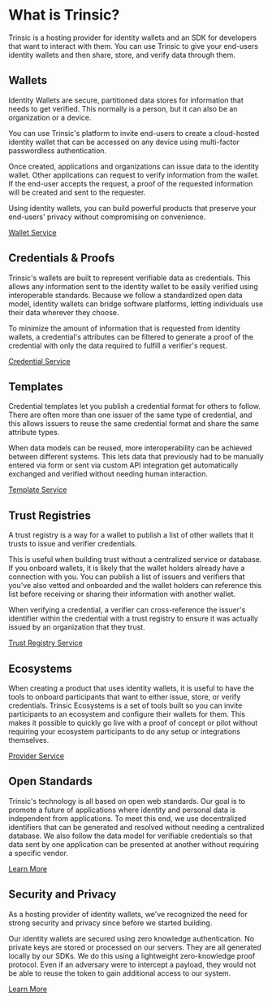 # What is Trinsic?

Trinsic is a hosting provider for identity wallets and an SDK for developers that want to interact with them.
You can use Trinsic to give your end-users identity wallets and then share, store, and verify data through them.

## Wallets
Identity Wallets are secure, partitioned data stores for information that needs to get verified. This normally is a person, but it can also be an organization or a device. 

You can use Trinsic's platform to invite end-users to create a cloud-hosted identity wallet that can be accessed on any device using multi-factor passwordless authentication. 

Once created, applications and organizations can issue data to the identity wallet. Other applications can request to verify information from the wallet. If the end-user accepts the request, a proof of the requested information will be created and sent to the requester. 

Using identity wallets, you can build powerful products that preserve your end-users' privacy without compromising on convenience.

[Wallet Service](../../../reference/services/wallet-service/)
## Credentials & Proofs
Trinsic's wallets are built to represent verifiable data as credentials. This allows any information sent to the identity wallet to be easily verified using interoperable standards. Because we follow a standardized open data model, identity wallets can bridge software platforms, letting individuals use their data wherever they choose. 

To minimize the amount of information that is requested from identity wallets, a credential's attributes can be filtered to generate a proof of the credential with only the data required to fulfill a verifier's request.

[Credential Service](../../../reference/services/credential-service/)
## Templates
Credential templates let you publish a credential format for others to follow. There are often more than one issuer of the same type of credential, and this allows issuers to reuse the same credential format and share the same attribute types. 

When data models can be reused, more interoperability can be achieved between different systems. This lets data that previously had to be manually entered via form or sent via custom API integration get automatically exchanged and verified without needing human interaction. 

[Template Service](../../../reference/services/template-service/)

## Trust Registries
A trust registry is a way for a wallet to publish a list of other wallets that it trusts to issue and verifier credentials. 

This is useful when building trust without a centralized service or database. If you onboard wallets, it is likely that the wallet holders already have a connection with you. You can publish a list of issuers and verifiers that you've also vetted and onboarded and the wallet holders can reference this list before receiving or sharing their information with another wallet.

When verifying a credential, a verifier can cross-reference the issuer's identifier within the credential with a trust registry to ensure it was actually issued by an organization that they trust.

[Trust Registry Service](../../../reference/services/trust-registry-service/)

## Ecosystems
When creating a product that uses identity wallets, it is useful to have the tools to onboard participants that want to either issue, store, or verify credentials. Trinsic Ecosystems is a set of tools built so you can invite participants to an ecosystem and configure their wallets for them. This makes it possible to quickly go live with a proof of concept or pilot without requiring your ecosystem participants to do any setup or integrations themselves.

[Provider Service](../../../reference/services/provider-service/)
## Open Standards
Trinsic's technology is all based on open web standards. Our goal is to promote a future of applications where identity and personal data is independent from applications. To meet this end, we use decentralized identifiers that can be generated and resolved without needing a centralized database. We also follow the data model for verifiable credentials so that data sent by one application can be presented at another without requiring a specific vendor. 

[Learn More](../../../concepts/standards/)
## Security and Privacy
As a hosting provider of identity wallets, we've recognized the need for strong security and privacy since before we started building. 

Our identity wallets are secured using zero knowledge authentication. No private keys are stored or processed on our servers. They are all generated locally by our SDKs. We do this using a lightweight zero-knowledge proof protocol. Even if an adversary were to intercept a payload, they would not be able to reuse the token to gain additional access to our system.

[Learn More](./security.md)

